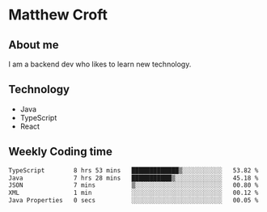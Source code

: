 # Matthew Croft

## About me
I am a backend dev who likes to learn new technology. 

## Technology
- Java
- TypeScript
- React

## Weekly Coding time
<!--START_SECTION:waka-->

```txt
TypeScript        8 hrs 53 mins   █████████████▒░░░░░░░░░░░   53.82 %
Java              7 hrs 28 mins   ███████████▒░░░░░░░░░░░░░   45.18 %
JSON              7 mins          ▒░░░░░░░░░░░░░░░░░░░░░░░░   00.80 %
XML               1 min           ░░░░░░░░░░░░░░░░░░░░░░░░░   00.12 %
Java Properties   0 secs          ░░░░░░░░░░░░░░░░░░░░░░░░░   00.05 %
```

<!--END_SECTION:waka-->
